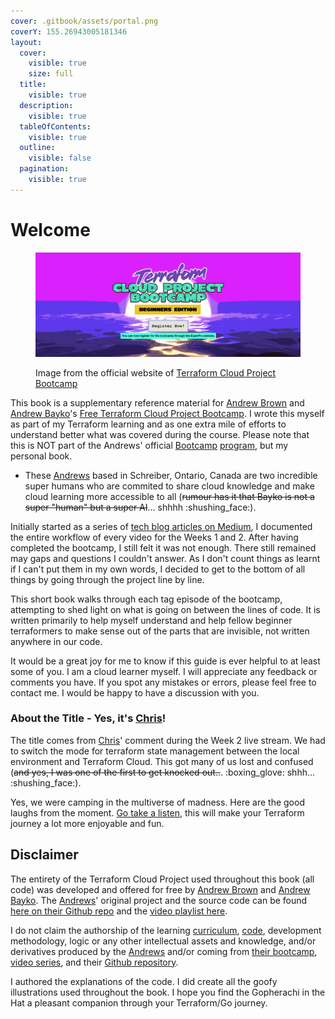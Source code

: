 ```yaml
---
cover: .gitbook/assets/portal.png
coverY: 155.26943005181346
layout:
  cover:
    visible: true
    size: full
  title:
    visible: true
  description:
    visible: true
  tableOfContents:
    visible: true
  outline:
    visible: false
  pagination:
    visible: true
---
```


# Welcome

<figure><img src=".gitbook/assets/image.png" alt=""><figcaption><p>Image from the official website of <a href="https://terraform.cloudprojectbootcamp.com/">Terraform Cloud Project Bootcamp</a></p></figcaption></figure>

This book is a supplementary reference material for [Andrew Brown](https://www.linkedin.com/in/andrew-wc-brown/) and [Andrew Bayko](https://www.linkedin.com/search/results/all/?fetchDeterministicClustersOnly=true\&heroEntityKey=urn%3Ali%3Afsd\_profile%3AACoAACpgExEBDe45kds7laCsoy-jRoR58KujJp4\&keywords=andrew%20bayko\&origin=RICH\_QUERY\_SUGGESTION\&position=0\&searchId=ecc185ba-8cc3-45f4-929d-a719626ccc1d\&sid=jBQ\&spellCorrectionEnabled=false)'s [Free Terraform Cloud Project Bootcamp](https://terraform.cloudprojectbootcamp.com/). I wrote this myself as part of my Terraform learning and as one extra mile of efforts to understand better what was covered during the course. Please note that this is NOT part of the Andrews' official [Bootcamp](https://terraform.cloudprojectbootcamp.com/) [program](https://docs.google.com/document/d/1Ywh-7qaMz3FHUK6SlpZaXJd\_\_FYQnwIlq8MaRmP\_X\_M/edit), but my personal book.&#x20;

* These [Andrews](https://exampro.co/) based in Schreiber, Ontario, Canada are two incredible super humans who are commited to share cloud knowledge and make cloud learning more accessible to all (~~rumour has it that Bayko is not a super "human" but a super AI~~... shhhh :shushing\_face:).&#x20;

Initially started as a series of [tech blog articles on Medium](https://medium.com/@gwenleigh/terraform-cloud-project-bootcamp-with-andrew-brown-complete-learning-journal-3640cebc74b5), I documented the entire workflow of every video for the Weeks 1 and 2. After having completed the bootcamp, I still felt it was not enough. There still remained may gaps and questions I couldn't answer. As I don't count things as learnt if I can't put them in my own words, I decided to get to the bottom of all things by going through the project line by line.

This short book walks through each tag episode of the bootcamp, attempting to shed light on what is going on between the lines of code. It is written primarily to help myself understand and help fellow beginner terraformers to make sense out of the parts that are invisible, not written anywhere in our code.&#x20;

It would be a great joy for me to know if this guide is ever helpful to at least some of  you. I am a cloud learner myself. I will appreciate any feedback or comments you have. If you spot any mistakes or errors, please feel free to contact me. I would be happy to have a discussion with you.&#x20;



### About the Title - Yes, it's [Chris](https://www.linkedin.com/in/chrisfwilliams/)!

The title comes from [Chris](https://www.linkedin.com/in/chrisfwilliams/)' comment during the Week 2 live stream. We had to switch the mode for terraform state management between the local environment and Terraform Cloud. This got many of us lost and confused (~~and yes, I was one of the first to get knocked out..~~. :boxing\_glove: shhh... :shushing\_face:).&#x20;

Yes, we were camping in the multiverse of madness. Here are the good laughs from the moment. [Go take a listen](https://www.youtube.com/watch?v=pWCejw1Mk50\&ab\_channel=ExamPro), this will make your Terraform journey a lot more enjoyable and fun.



## Disclaimer

The entirety of the Terraform Cloud Project used throughout this book (all code) was developed and offered for free by [Andrew Brown](https://www.linkedin.com/in/andrew-wc-brown/) and [Andrew Bayko](https://www.linkedin.com/search/results/all/?fetchDeterministicClustersOnly=true\&heroEntityKey=urn%3Ali%3Afsd\_profile%3AACoAACpgExEBDe45kds7laCsoy-jRoR58KujJp4\&keywords=andrew%20bayko\&origin=RICH\_QUERY\_SUGGESTION\&position=0\&searchId=ecc185ba-8cc3-45f4-929d-a719626ccc1d\&sid=jBQ\&spellCorrectionEnabled=false). The [Andrews](https://exampro.co/)' original project and the source code can be found [here on their Github repo](https://github.com/omenking/terraform-beginner-bootcamp-2023) and the [video playlist here](https://www.youtube.com/watch?v=eiox8xFsCpE\&list=PLBfufR7vyJJ4q5YCPl4o2XAzGRZUjuD-A\&ab\_channel=ExamPro).

I do not claim the authorship of the learning [curriculum](https://docs.google.com/document/d/1Ywh-7qaMz3FHUK6SlpZaXJd\_\_FYQnwIlq8MaRmP\_X\_M/edit), [code](https://github.com/omenking/terraform-beginner-bootcamp-2023), development methodology, logic or any other intellectual assets and knowledge, and/or derivatives produced by the [Andrews](https://exampro.co/) and/or coming from [their bootcamp](https://terraform.cloudprojectbootcamp.com/), [video series](https://www.youtube.com/watch?v=eiox8xFsCpE\&list=PLBfufR7vyJJ4q5YCPl4o2XAzGRZUjuD-A\&ab\_channel=ExamPro), and their [Github repository](https://github.com/omenking/terraform-beginner-bootcamp-2023).&#x20;

I authored the explanations of the code. I did create all the goofy illustrations used throughout the book. I hope you find the Gopherachi in the Hat a pleasant companion through your Terraform/Go journey.
